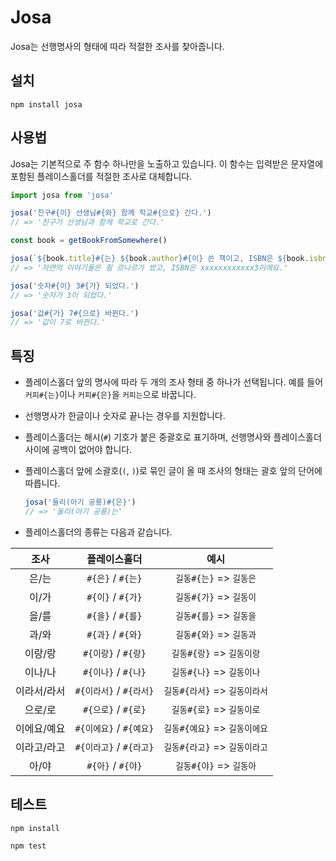 # Josa

Josa는 선행명사의 형태에 따라 적절한 조사를 찾아줍니다.

## 설치

```shell
npm install josa
```

## 사용법

Josa는 기본적으로 주 함수 하나만을 노출하고 있습니다. 이 함수는 입력받은 문자열에 포함된 플레이스홀더를 적절한 조사로 대체합니다.

``` javascript
import josa from 'josa'

josa('친구#{이} 선생님#{와} 함께 학교#{으로} 간다.')
// => '친구가 선생님과 함께 학교로 간다.'

const book = getBookFromSomewhere()

josa(`${book.title}#{는} ${book.author}#{이} 쓴 책이고, ISBN은 ${book.isbn}#{예요}.`)
// => '자연의 이야기들은 쥘 르나르가 썼고, ISBN은 xxxxxxxxxxxx3이에요.'

josa('숫자#{이} 3#{가} 되었다.')
// => '숫자가 3이 되었다.'

josa('값#{가} 7#{으로} 바뀐다.')
// => '값이 7로 바뀐다.'
```

## 특징

- 플레이스홀더 앞의 명사에 따라 두 개의 조사 형태 중 하나가 선택됩니다. 예를 들어 `커피#{는}`이나 `커피#{은}`을 `커피는`으로 바꿉니다.

- 선행명사가 한글이나 숫자로 끝나는 경우를 지원합니다.

- 플레이스홀더는 해시(`#`) 기호가 붙은 중괄호로 표기하며, 선행명사와 플레이스홀더 사이에 공백이 없어야 합니다.

- 플레이스홀더 앞에 소괄호(`(`, `)`)로 묶인 글이 올 때 조사의 형태는 괄호 앞의 단어에 따릅니다.
  ``` javascript
  josa('둘리(아기 공룡)#{은}')
  // => '둘리(아기 공룡)는'
  ```

- 플레이스홀더의 종류는 다음과 같습니다.

| 조사 | 플레이스홀더 | 예시 |
|:-:|:-:|:-:|
| 은/는 | `#{은}` / `#{는}` | `길동#{는}` => `길동은` |
| 이/가 | `#{이}` / `#{가}` | `길동#{가}` => `길동이` |
| 을/를 | `#{을}` / `#{를}` | `길동#{를}` => `길동을` |
| 과/와 | `#{과}` / `#{와}` | `길동#{와}` => `길동과` |
| 이랑/랑 | `#{이랑}` / `#{랑}` | `길동#{랑}` => `길동이랑` |
| 이나/나 | `#{이나}` / `#{나}` | `길동#{나}` => `길동이나` |
| 이라서/라서 | `#{이라서}` / `#{라서}` | `길동#{라서}` => `길동이라서`|
| 으로/로 | `#{으로}` / `#{로}` | `길동#{로}` => `길동이로` |
| 이에요/예요 | `#{이에요}` / `#{예요}` | `길동#{예요}` => `길동이에요` |
| 이라고/라고 | `#{이라고}` / `#{라고}` | `길동#{라고}` => `길동이라고` |
| 아/야 | `#{아}` / `#{야}` | `길동#{야}` => `길동아` |

## 테스트

```shell
npm install

npm test
```
